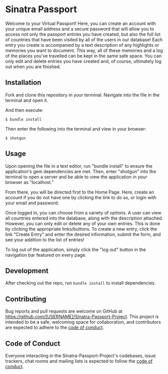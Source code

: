 # Sinatra Passport

Welcome to your Virtual Passport! Here, you can create an account with your unique email address and a secure password that will allow you to access not only the passport entries you have created, but also the full list of countries that have been visited by all of the users in our database! Each entry you create is accompanied by a text description of any highlights or memories you want to document. This way, all of these memories and a log of the places you've travelled can be kept in the same safe space. You can only edit and delete entries you have created and, of course, ultimately log out when you are finished. 

## Installation

Fork and clone this repository in your terminal. 
Navigate into the file in the terminal and open it.

And then execute:

    $ bundle install

Then enter the following into the terminal and view in your browser:

    $ shotgun


## Usage

Upon opening the file in a text editor, run "bundle install" to ensure the application's gem dependencies are met. Then, enter "shotgun" into the terminal to open a server and be able to view the application in your browser as "localhost."

From there, you will be directed first to the Home Page. Here, create an account if you do not have one by clicking the link to do so, or login with your email and password. 

Once logged in, you can choose from a variety of options. A user can view all countries entered into the database, along with the description attached. However, you can only edit or delete any of your own entries. This is done by clicking the appropriate links/buttons. To create a new entry, click the link "Create Entry" and enter the desired information, submit the form, and see your addition to the list of entries!

To log out of the application, simply click the "log out" button in the navigation bar featured on every page. 

## Development

After checking out the repo, run `bundle install` to install dependencies. 

## Contributing

Bug reports and pull requests are welcome on GitHub at https://github.com/[USERNAME]/Sinatra-Passport-Project. This project is intended to be a safe, welcoming space for collaboration, and contributors are expected to adhere to the [code of conduct](https://github.com/[USERNAME]/Sinatra-Passport-Project/blob/master/CODE_OF_CONDUCT.md).

## Code of Conduct

Everyone interacting in the Sinatra-Passport-Project's codebases, issue trackers, chat rooms and mailing lists is expected to follow the [code of conduct](https://github.com/[USERNAME]/Sinatra-Passport-Project/blob/master/CODE_OF_CONDUCT.md).
